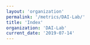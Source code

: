 ```yaml
---
layout: 'organization'
permalink: '/metrics/DAI-Lab/'
title: 'Index'
organization: 'DAI-Lab'
current_date: '2019-07-14'
---
```

